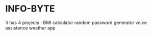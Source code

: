 # INFO-BYTE
It has 4 projects :
BMI calculator
random password generator
voice assistance 
weather app 
